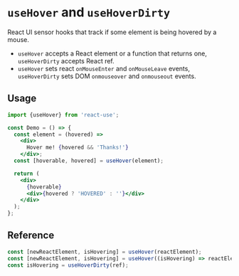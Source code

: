 # `useHover` and `useHoverDirty`

React UI sensor hooks that track if some element is being hovered
by a mouse.

- `useHover` accepts a React element or a function that returns one,
`useHoverDirty` accepts React ref.
- `useHover` sets react `onMouseEnter` and `onMouseLeave` events,
`useHoverDirty` sets DOM `onmouseover` and `onmouseout` events.


## Usage

```jsx
import {useHover} from 'react-use';

const Demo = () => {
  const element = (hovered) =>
    <div>
      Hover me! {hovered && 'Thanks!'}
    </div>;
  const [hoverable, hovered] = useHover(element);

  return (
    <div>
      {hoverable}
      <div>{hovered ? 'HOVERED' : ''}</div>
    </div>
  );
};
```


## Reference
<!-- eslint-skip -->
```js
const [newReactElement, isHovering] = useHover(reactElement);
const [newReactElement, isHovering] = useHover((isHovering) => reactElement);
const isHovering = useHoverDirty(ref);
```
